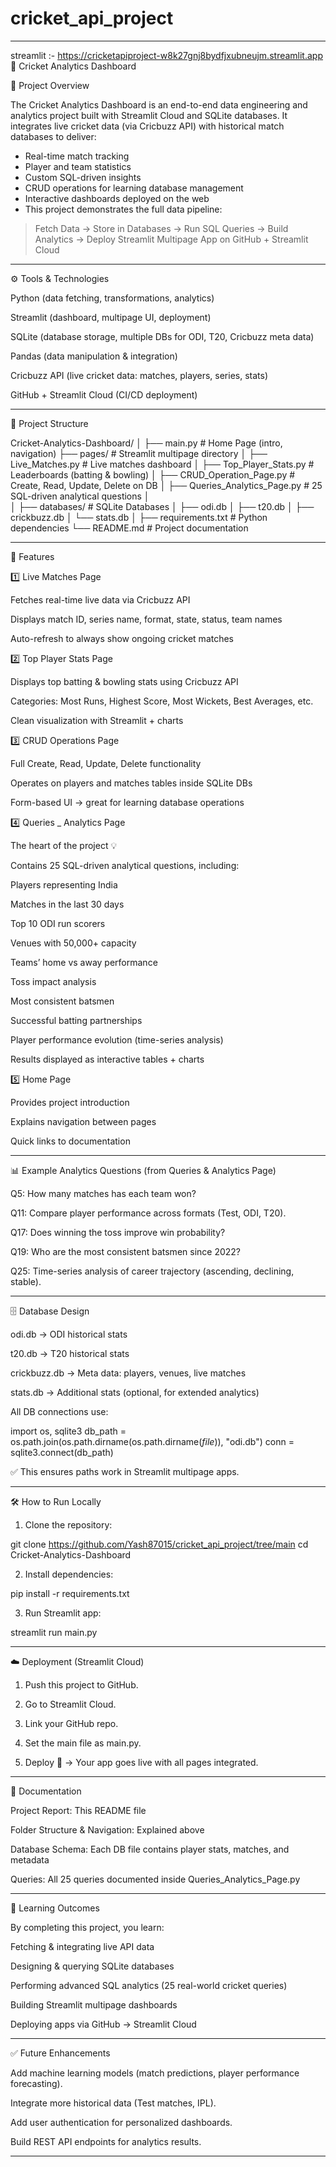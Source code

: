 # cricket_api_project

---
streamlit :- https://cricketapiproject-w8k27gnj8bydfjxubneujm.streamlit.app
🏏 Cricket Analytics Dashboard

📌 Project Overview

The Cricket Analytics Dashboard is an end-to-end data engineering and analytics project built with Streamlit Cloud and SQLite databases.
It integrates live cricket data (via Cricbuzz API) with historical match databases to deliver:

- Real-time match tracking
- Player and team statistics
- Custom SQL-driven insights
- CRUD operations for learning database management
- Interactive dashboards deployed on the web
- This project demonstrates the full data pipeline:

> Fetch Data → Store in Databases → Run SQL Queries → Build Analytics → Deploy Streamlit Multipage App on GitHub + Streamlit Cloud

---

⚙️ Tools & Technologies

Python (data fetching, transformations, analytics)

Streamlit (dashboard, multipage UI, deployment)

SQLite (database storage, multiple DBs for ODI, T20, Cricbuzz meta data)

Pandas (data manipulation & integration)

Cricbuzz API (live cricket data: matches, players, series, stats)

GitHub + Streamlit Cloud (CI/CD deployment)



---

📂 Project Structure

Cricket-Analytics-Dashboard/
│
├── main.py                     # Home Page (intro, navigation)
├── pages/                      # Streamlit multipage directory
│   ├── Live_Matches.py         # Live matches dashboard
│   ├── Top_Player_Stats.py     # Leaderboards (batting & bowling)
│   ├── CRUD_Operation_Page.py  # Create, Read, Update, Delete on DB
│   ├── Queries_Analytics_Page.py # 25 SQL-driven analytical questions
│   
│
├── databases/                  # SQLite Databases
│   ├── odi.db
│   ├── t20.db
│   ├── crickbuzz.db
│   └── stats.db
│
├── requirements.txt            # Python dependencies
└── README.md                   # Project documentation


---

🚀 Features

1️⃣ Live Matches Page

Fetches real-time live data via Cricbuzz API

Displays match ID, series name, format, state, status, team names

Auto-refresh to always show ongoing cricket matches


2️⃣ Top Player Stats Page

Displays top batting & bowling stats using Cricbuzz API

Categories: Most Runs, Highest Score, Most Wickets, Best Averages, etc.

Clean visualization with Streamlit + charts


3️⃣ CRUD Operations Page

Full Create, Read, Update, Delete functionality

Operates on players and matches tables inside SQLite DBs

Form-based UI → great for learning database operations


4️⃣ Queries _ Analytics Page

The heart of the project 💡

Contains 25 SQL-driven analytical questions, including:

Players representing India

Matches in the last 30 days

Top 10 ODI run scorers

Venues with 50,000+ capacity

Teams’ home vs away performance

Toss impact analysis

Most consistent batsmen

Successful batting partnerships

Player performance evolution (time-series analysis)


Results displayed as interactive tables + charts


5️⃣ Home Page

Provides project introduction

Explains navigation between pages

Quick links to documentation



---

📊 Example Analytics Questions (from Queries & Analytics Page)

Q5: How many matches has each team won?

Q11: Compare player performance across formats (Test, ODI, T20).

Q17: Does winning the toss improve win probability?

Q19: Who are the most consistent batsmen since 2022?

Q25: Time-series analysis of career trajectory (ascending, declining, stable).



---

🗄️ Database Design

odi.db → ODI historical stats

t20.db → T20 historical stats

crickbuzz.db → Meta data: players, venues, live matches

stats.db → Additional stats (optional, for extended analytics)


All DB connections use:

import os, sqlite3
db_path = os.path.join(os.path.dirname(os.path.dirname(_file_)), "odi.db")
conn = sqlite3.connect(db_path)

✅ This ensures paths work in Streamlit multipage apps.


---

🛠️ How to Run Locally

1. Clone the repository:

git clone https://github.com/Yash87015/cricket_api_project/tree/main
cd Cricket-Analytics-Dashboard


2. Install dependencies:

pip install -r requirements.txt


3. Run Streamlit app:

streamlit run main.py




---

☁️ Deployment (Streamlit Cloud)

1. Push this project to GitHub.


2. Go to Streamlit Cloud.


3. Link your GitHub repo.


4. Set the main file as main.py.


5. Deploy 🚀 → Your app goes live with all pages integrated.




---

📖 Documentation

Project Report: This README file

Folder Structure & Navigation: Explained above

Database Schema: Each DB file contains player stats, matches, and metadata

Queries: All 25 queries documented inside Queries_Analytics_Page.py



---

🎯 Learning Outcomes

By completing this project, you learn:

Fetching & integrating live API data

Designing & querying SQLite databases

Performing advanced SQL analytics (25 real-world cricket queries)

Building Streamlit multipage dashboards

Deploying apps via GitHub → Streamlit Cloud



---

✅ Future Enhancements

Add machine learning models (match predictions, player performance forecasting).

Integrate more historical data (Test matches, IPL).

Add user authentication for personalized dashboards.

Build REST API endpoints for analytics results.



---
